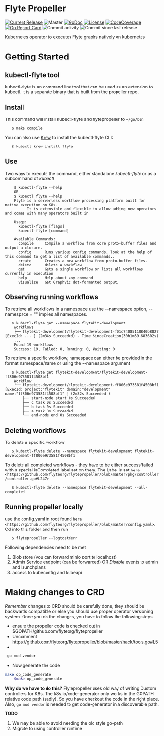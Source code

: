 Flyte Propeller
===============
[![Current Release](https://img.shields.io/github/release/flyteorg/flytepropeller.svg)](https://github.com/flyteorg/flytepropeller/releases/latest)
![Master](https://github.com/flyteorg/flytepropeller/workflows/Master/badge.svg)
[![GoDoc](https://godoc.org/github.com/flyteorg/flytepropeller?status.svg)](https://pkg.go.dev/mod/github.com/flyteorg/flytepropeller)
[![License](https://img.shields.io/badge/LICENSE-Apache2.0-ff69b4.svg)](http://www.apache.org/licenses/LICENSE-2.0.html)
[![CodeCoverage](https://img.shields.io/codecov/c/github/flyteorg/flytepropeller.svg)](https://codecov.io/gh/flyteorg/flytepropeller)
[![Go Report Card](https://goreportcard.com/badge/github.com/flyteorg/flytepropeller)](https://goreportcard.com/report/github.com/flyteorg/flytepropeller)
![Commit activity](https://img.shields.io/github/commit-activity/w/flyteorg/flytepropeller.svg?style=plastic)
![Commit since last release](https://img.shields.io/github/commits-since/flyteorg/flytepropeller/latest.svg?style=plastic)

Kubernetes operator to executes Flyte graphs natively on kubernetes

Getting Started
===============
kubectl-flyte tool
------------------
kubectl-flyte is an command line tool that can be used as an extension to kubectl. It is a separate binary that is built from the propeller repo.

Install
-------
This command will install kubectl-flyte and flytepropeller to `~/go/bin`
```
   $ make compile
```

You can also use [Krew](https://github.com/kubernetes-sigs/krew) to install the kubectl-flyte CLI:
```
   $ kubectl krew install flyte
```

Use
---
Two ways to execute the command, either standalone *kubectl-flyte* or as a subcommand of *kubectl*

```
    $ kubectl-flyte --help
    OR
    $ kubectl flyte --help
    Flyte is a serverless workflow processing platform built for native execution on K8s.
          It is extensible and flexible to allow adding new operators and comes with many operators built in

    Usage:
      kubectl-flyte [flags]
      kubectl-flyte [command]

    Available Commands:
      compile     Compile a workflow from core proto-buffer files and output a closure.
      config      Runs various config commands, look at the help of this command to get a list of available commands..
      create      Creates a new workflow from proto-buffer files.
      delete      delete a workflow
      get         Gets a single workflow or lists all workflows currently in execution
      help        Help about any command
      visualize   Get GraphViz dot-formatted output.
```

Observing running workflows
---------------------------

To retrieve all workflows in a namespace use the --namespace option, --namespace = "" implies all namespaces.

```
   $ kubectl-flyte get --namespace flytekit-development
    workflows
    ├── flytekit-development/flytekit-development-f01c74085110840b8827 [ExecId: ... ] (2m34s Succeeded) - Time SinceCreation(30h1m39.683602s)
    ...
    Found 19 workflows
    Success: 19, Failed: 0, Running: 0, Waiting: 0
```

To retrieve a specific workflow, namespace can either be provided in the format namespace/name or using the --namespace argument

```
   $ kubectl-flyte get flytekit-development/flytekit-development-ff806e973581f4508bf1
    Workflow
    └── flytekit-development/flytekit-development-ff806e973581f4508bf1 [ExecId: project:"flytekit" domain:"development" name:"ff806e973581f4508bf1" ] (2m32s Succeeded )
        ├── start-node start 0s Succeeded
        ├── c task 0s Succeeded
        ├── b task 0s Succeeded
        ├── a task 0s Succeeded
        └── end-node end 0s Succeeded
```

Deleting workflows
------------------
To delete a specific workflow

```
   $ kubectl-flyte delete --namespace flytekit-development flytekit-development-ff806e973581f4508bf1
```

To delete all completed workflows - they have to be either success/failed with a special isCompleted label set on them. The Label is set `here <https://github.com/flyteorg/flytepropeller/blob/master/pkg/controller/controller.go#L247>`

```
   $ kubectl-flyte delete --namespace flytekit-development --all-completed
```

Running propeller locally
-------------------------
use the config.yaml in root found `here <https://github.com/flyteorg/flytepropeller/blob/master/config.yaml>`. Cd into this folder and then run

```
   $ flytepropeller --logtostderr
```

Following dependencies need to be met
1. Blob store (you can forward minio port to localhost)
2. Admin Service endpoint (can be forwarded) OR *Disable* events to admin and launchplans
3. access to kubeconfig and kubeapi

Making changes to CRD
=====================
*Remember* changes to CRD should be carefully done, they should be backwards compatible or else you should use proper
operator versioning system. Once you do the changes, you have to follow the
following steps.

- ensure the propeller code is checked out in $GOPATH/github.com/flyteorg/flytepropeller
- Uncomment https://github.com/flyteorg/flytepropeller/blob/master/hack/tools.go#L5
-
 ```bash
  go mod vendor
```
- Now generate the code
```bash
make op_code_generate
    $make op_code_generate
```

**Why do we have to do this?** 
Flytepropeller uses old way of writing Custom controllers for K8s. The k8s.io/code-generator only works in the GOPATH relative code path (sadly). So you have checkout the code in the right place.
Also, `go mod vendor` is needed to get code-generator in a discoverable path. 

**TODO**
1. We may be able to avoid needing the old style go-path
2. Migrate to using controller runtime

